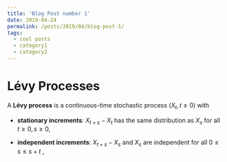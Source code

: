 ```yaml
---
title: 'Blog Post number 1'
date: 2019-04-24
permalink: /posts/2019/04/blog-post-1/
tags:
  - cool posts
  - category1
  - category2
---
```


Lévy Processes
======

A **Lévy process** is a continuous-time stochastic process $(X_t,t\ge 0)$
with

* **stationary increments**: $X_{t+s}-X_t$ has the same distribution as $X_s$ for all $t\ge 0, s\ge 0$,

* **independent increments**: $X_{t+s}-X_s$ and $X_s$ are independent for all $0\le s \le s+t$ ,

